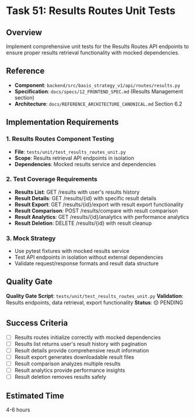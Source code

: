 # Task 51: Results Routes Unit Tests

## Overview
Implement comprehensive unit tests for the Results Routes API endpoints to ensure proper results retrieval functionality with mocked dependencies.

## Reference
- **Component**: `backend/src/basis_strategy_v1/api/routes/results.py`
- **Specification**: `docs/specs/12_FRONTEND_SPEC.md` (Results Management section)
- **Architecture**: `docs/REFERENCE_ARCHITECTURE_CANONICAL.md` Section 6.2

## Implementation Requirements

### 1. Results Routes Component Testing
- **File**: `tests/unit/test_results_routes_unit.py`
- **Scope**: Results retrieval API endpoints in isolation
- **Dependencies**: Mocked results service and dependencies

### 2. Test Coverage Requirements
- **Results List**: GET /results with user's results history
- **Result Details**: GET /results/{id} with specific result details
- **Result Export**: GET /results/{id}/export with result export functionality
- **Result Comparison**: POST /results/compare with result comparison
- **Result Analytics**: GET /results/{id}/analytics with performance analytics
- **Result Deletion**: DELETE /results/{id} with result cleanup

### 3. Mock Strategy
- Use pytest fixtures with mocked results service
- Test API endpoints in isolation without external dependencies
- Validate request/response formats and result data structure

## Quality Gate
**Quality Gate Script**: `tests/unit/test_results_routes_unit.py`
**Validation**: Results endpoints, data retrieval, export functionality
**Status**: 🟡 PENDING

## Success Criteria
- [ ] Results routes initialize correctly with mocked dependencies
- [ ] Results list returns user's result history with pagination
- [ ] Result details provide comprehensive result information
- [ ] Result export generates downloadable result files
- [ ] Result comparison analyzes multiple results
- [ ] Result analytics provide performance insights
- [ ] Result deletion removes results safely

## Estimated Time
4-6 hours
